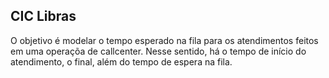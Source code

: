 ## CIC Libras

O objetivo é modelar o tempo esperado na fila para os atendimentos feitos em uma operaçõa de callcenter.
Nesse sentido, há o tempo de início do atendimento, o final, além do tempo de espera na fila. 

